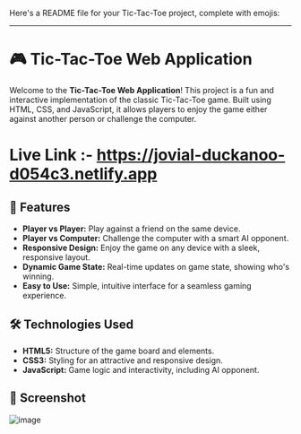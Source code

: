 Here's a README file for your Tic-Tac-Toe project, complete with emojis:

---

# 🎮 Tic-Tac-Toe Web Application

Welcome to the **Tic-Tac-Toe Web Application**! This project is a fun and interactive implementation of the classic Tic-Tac-Toe game. Built using HTML, CSS, and JavaScript, it allows players to enjoy the game either against another person or challenge the computer. 

# Live Link :- https://jovial-duckanoo-d054c3.netlify.app

## 🚀 Features

- **Player vs Player:** Play against a friend on the same device.
- **Player vs Computer:** Challenge the computer with a smart AI opponent.
- **Responsive Design:** Enjoy the game on any device with a sleek, responsive layout.
- **Dynamic Game State:** Real-time updates on game state, showing who's winning.
- **Easy to Use:** Simple, intuitive interface for a seamless gaming experience.

## 🛠️ Technologies Used

- **HTML5:** Structure of the game board and elements.
- **CSS3:** Styling for an attractive and responsive design.
- **JavaScript:** Game logic and interactivity, including AI opponent.

## 📸 Screenshot
![image](https://github.com/user-attachments/assets/722e12d6-fa93-4008-9348-1afa5a34e00d)



